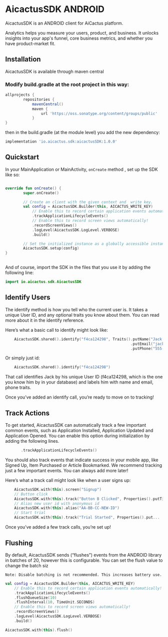 # AicactusSDK ANDROID

AicactusSDK is an ANDROID client for AiCactus platform.

Analytics helps you measure your users, product, and business. It unlocks insights into your app's funnel, core business metrics, and whether you have product-market fit.


## Installation

AicactusSDK is available through maven central

### Modify build.gradle at the root project in this way:

```gradle
allprojects {
        repositories {
            mavenCentral()
            maven {
                url 'https://oss.sonatype.org/content/groups/public'
            }
}
```

then in the build.gradle (at the module level) you add the new dependency:

```gradle
implementation 'io.aicactus.sdk:aicactusSDK:1.0.0'
```

## Quickstart

In your MainApplication or MainActivity, `onCreate` method , set up the SDK like so:

```kotlin

override fun onCreate() {
        super.onCreate()

        // Create an client with the given context and  write key.
        val config = AicactusSDK.Builder(this, AICACTUS_WRITE_KEY)
            // Enable this to record certain application events automatically!
            .trackApplicationLifecycleEvents()
            // Enable this to record screen views automatically!
            .recordScreenViews()
            .logLevel(AicactusSDK.LogLevel.VERBOSE)
            .build()

        // Set the initialized instance as a globally accessible instance.
        AicactusSDK.setup(config)
}
    
```

And of course, import the SDK in the files that you use it by adding the following line:

```kotlin
import io.aicactus.sdk.AicactusSDK
```

## Identify Users

The identify method is how you tell who the current user is. It takes a unique User ID, and any optional traits you know about them. You can read more about it in the identify reference.

Here’s what a basic call to identify might look like:

```kotlin
    AicactusSDK.shared().identify("f4ca124298", Traits().putName("Jack London")
                                                        .putEmail("jack@aicactus.ai")
                                                        .putPhone("555-444-3333"), null)
```

Or simply just id:

```kotlin
    AicactusSDK.shared().identify("f4ca124298")
```

That call identifies Jack by his unique User ID (f4ca124298, which is the one you know him by in your database) and labels him with name and email, phone traits.

Once you’ve added an identify call, you’re ready to move on to tracking!

## Track Actions

To get started, AicactusSDK can automatically track a few important common events, such as Application Installed, Application Updated and Application Opened. You can enable this option during initialization by adding the following lines.

```kotlin
       .trackApplicationLifecycleEvents()
```

You should also track events that indicate success in your mobile app, like Signed Up, Item Purchased or Article Bookmarked. We recommend tracking just a few important events. You can always add more later!

Here’s what a track call might look like when a user signs up:

```kotlin
    AicactusSDK.with(this).screen("Signup")
    // Button click
    AicactusSDK.with(this).track("Button B Clicked", Properties().putTitle("B").putPrice(10.0))
    // Alias new user id with anonymous id
    AicactusSDK.with(this).alias("AA-BB-CC-NEW-ID")
    // Start trial
    AicactusSDK.with(this).track("Trial Started", Properties().put...
```

Once you’ve added a few track calls, you’re set up!



## Flushing
By default, AicactusSDK sends (“flushes”) events from the ANDROID library in batches of 20, however this is configurable. You can set the flush value to change the batch siz

```Note: Disable batching is not recommended. This increases battery use.```


```kotlin
val config = AicactusSDK.Builder(this, AICACTUS_WRITE_KEY)
    // Enable this to record certain application events automatically!
    .trackApplicationLifecycleEvents()
    .flushQueueSize(10)
    .flushInterval(10, TimeUnit.SECONDS)
    // Enable this to record screen views automatically!
    .recordScreenViews()
    .logLevel(AicactusSDK.LogLevel.VERBOSE)
    .build()
```

```kotlin
AicactusSDK.with(this).flush()
```


